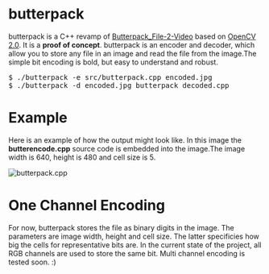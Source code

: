 # butterpack

butterpack is a C++ revamp of [Butterpack_File-2-Video](https://github.com/BackendButters/Butterpack_File-2-Video) based on [OpenCV 2.0](https://github.com/Itseez/opencv). It is a **proof of concept**. butterpack is an encoder and decoder, which allow you to store any file in an image and read the file from the image.The simple bit encoding is bold, but easy to understand and robust.

<pre>
$ ./butterpack -e src/butterpack.cpp encoded.jpg
$ ./butterpack -d encoded.jpg butterpack_decoded.cpp
</pre>


# Example 

Here is an example of how the output might look like. In this image the **butterencode.cpp** source code is embedded into the image.The image width is 640, height is 480 and cell size is 5.

![butterpack.cpp](http://i.imgur.com/Ui5xYnB.jpg)

# One Channel Encoding 

For now, butterpack stores the file as binary digits in the image. The parameters are image width, height and cell size. The latter specificies how big the cells for representative bits are. In the current state of the project, all RGB channels are used to store the same bit. Multi channel encoding is tested soon. :)

